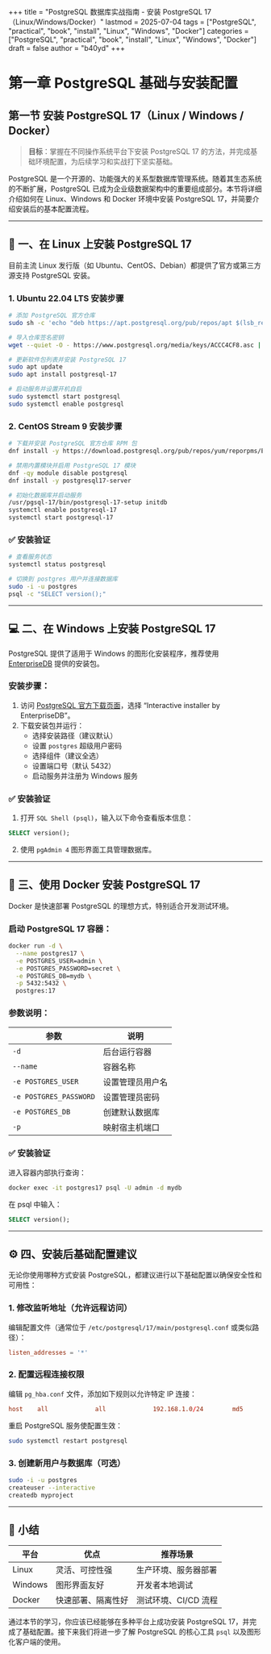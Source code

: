 +++
title = "PostgreSQL 数据库实战指南 - 安装 PostgreSQL 17（Linux/Windows/Docker）"
lastmod = 2025-07-04
tags = ["PostgreSQL", "practical", "book", "install", "Linux", "Windows", "Docker"]
categories = ["PostgreSQL", "practical", "book", "install", "Linux", "Windows", "Docker"]
draft = false
author = "b40yd"
+++

# 第一章 PostgreSQL 基础与安装配置
## 第一节 安装 PostgreSQL 17（Linux / Windows / Docker）

> **目标**：掌握在不同操作系统平台下安装 PostgreSQL 17 的方法，并完成基础环境配置，为后续学习和实战打下坚实基础。

PostgreSQL 是一个开源的、功能强大的关系型数据库管理系统。随着其生态系统的不断扩展，PostgreSQL 已成为企业级数据架构中的重要组成部分。本节将详细介绍如何在 Linux、Windows 和 Docker 环境中安装 PostgreSQL 17，并简要介绍安装后的基本配置流程。

---

## 🐧 一、在 Linux 上安装 PostgreSQL 17

目前主流 Linux 发行版（如 Ubuntu、CentOS、Debian）都提供了官方或第三方源支持 PostgreSQL 安装。

### 1. Ubuntu 22.04 LTS 安装步骤

```bash
# 添加 PostgreSQL 官方仓库
sudo sh -c 'echo "deb https://apt.postgresql.org/pub/repos/apt $(lsb_release -cs)-pgdg main" > /etc/apt/sources.list.d/pgdg.list'

# 导入仓库签名密钥
wget --quiet -O - https://www.postgresql.org/media/keys/ACCC4CF8.asc | sudo apt-key add -

# 更新软件包列表并安装 PostgreSQL 17
sudo apt update
sudo apt install postgresql-17

# 启动服务并设置开机自启
sudo systemctl start postgresql
sudo systemctl enable postgresql
```

### 2. CentOS Stream 9 安装步骤

```bash
# 下载并安装 PostgreSQL 官方仓库 RPM 包
dnf install -y https://download.postgresql.org/pub/repos/yum/reporpms/EL-9-x86_64/pgdg-redhat-repo-latest.noarch.rpm

# 禁用内置模块并启用 PostgreSQL 17 模块
dnf -qy module disable postgresql
dnf install -y postgresql17-server

# 初始化数据库并启动服务
/usr/pgsql-17/bin/postgresql-17-setup initdb
systemctl enable postgresql-17
systemctl start postgresql-17
```

### ✅ 安装验证

```bash
# 查看服务状态
systemctl status postgresql

# 切换到 postgres 用户并连接数据库
sudo -i -u postgres
psql -c "SELECT version();"
```

---

## 💻 二、在 Windows 上安装 PostgreSQL 17

PostgreSQL 提供了适用于 Windows 的图形化安装程序，推荐使用 [EnterpriseDB](https://www.enterprisedb.com/downloads/postgres-postgresql-downloads) 提供的安装包。

### 安装步骤：

1. 访问 [PostgreSQL 官方下载页面](https://www.postgresql.org/download/windows/)，选择 “Interactive installer by EnterpriseDB”。
2. 下载安装包并运行：
   - 选择安装路径（建议默认）
   - 设置 `postgres` 超级用户密码
   - 选择组件（建议全选）
   - 设置端口号（默认 5432）
   - 启动服务并注册为 Windows 服务

### ✅ 安装验证

1. 打开 `SQL Shell (psql)`，输入以下命令查看版本信息：

```sql
SELECT version();
```

2. 使用 `pgAdmin 4` 图形界面工具管理数据库。

---

## 🐳 三、使用 Docker 安装 PostgreSQL 17

Docker 是快速部署 PostgreSQL 的理想方式，特别适合开发测试环境。

### 启动 PostgreSQL 17 容器：

```bash
docker run -d \
  --name postgres17 \
  -e POSTGRES_USER=admin \
  -e POSTGRES_PASSWORD=secret \
  -e POSTGRES_DB=mydb \
  -p 5432:5432 \
  postgres:17
```

### 参数说明：

| 参数 | 说明 |
|------|------|
| `-d` | 后台运行容器 |
| `--name` | 容器名称 |
| `-e POSTGRES_USER` | 设置管理员用户名 |
| `-e POSTGRES_PASSWORD` | 设置管理员密码 |
| `-e POSTGRES_DB` | 创建默认数据库 |
| `-p` | 映射宿主机端口 |

### ✅ 安装验证

进入容器内部执行查询：

```bash
docker exec -it postgres17 psql -U admin -d mydb
```

在 psql 中输入：

```sql
SELECT version();
```

---

## ⚙️ 四、安装后基础配置建议

无论你使用哪种方式安装 PostgreSQL，都建议进行以下基础配置以确保安全性和可用性：

### 1. 修改监听地址（允许远程访问）

编辑配置文件（通常位于 `/etc/postgresql/17/main/postgresql.conf` 或类似路径）：

```conf
listen_addresses = '*'
```

### 2. 配置远程连接权限

编辑 `pg_hba.conf` 文件，添加如下规则以允许特定 IP 连接：

```conf
host    all             all             192.168.1.0/24        md5
```

重启 PostgreSQL 服务使配置生效：

```bash
sudo systemctl restart postgresql
```

### 3. 创建新用户与数据库（可选）

```bash
sudo -i -u postgres
createuser --interactive
createdb myproject
```

---

## 📌 小结

| 平台 | 优点 | 推荐场景 |
|------|------|----------|
| Linux | 灵活、可控性强 | 生产环境、服务器部署 |
| Windows | 图形界面友好 | 开发者本地调试 |
| Docker | 快速部署、隔离性好 | 测试环境、CI/CD 流程 |

通过本节的学习，你应该已经能够在多种平台上成功安装 PostgreSQL 17，并完成了基础配置。接下来我们将进一步了解 PostgreSQL 的核心工具 `psql` 以及图形化客户端的使用。
